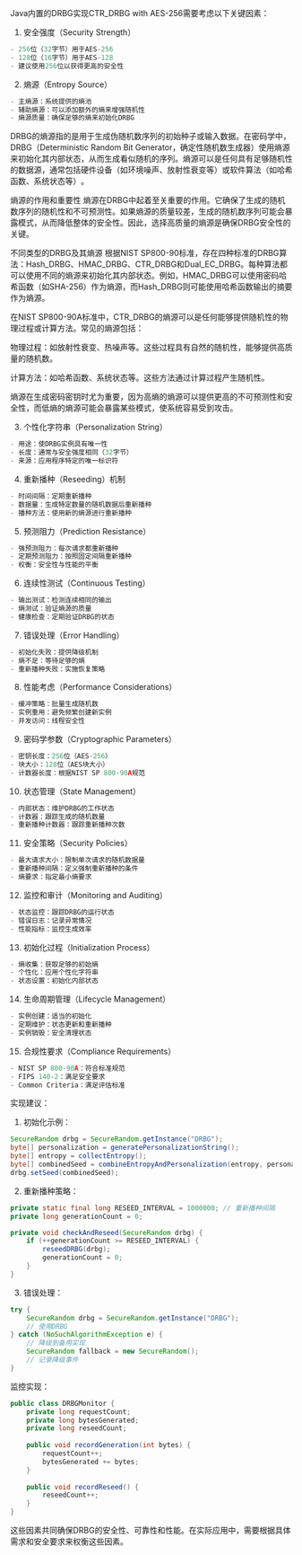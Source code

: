 Java内置的DRBG实现CTR_DRBG with AES-256需要考虑以下关键因素：

1. 安全强度（Security Strength）

```c
- 256位（32字节）用于AES-256
- 128位（16字节）用于AES-128
- 建议使用256位以获得更高的安全性
```

2. 熵源（Entropy Source）

```c
- 主熵源：系统提供的熵池
- 辅助熵源：可以添加额外的熵来增强随机性
- 熵源质量：确保足够的熵来初始化DRBG
```

‌DRBG的熵源指的是用于生成伪随机数序列的初始种子或输入数据。‌在密码学中，DRBG（Deterministic Random Bit Generator，确定性随机数生成器）使用熵源来初始化其内部状态，从而生成看似随机的序列。熵源可以是任何具有足够随机性的数据源，通常包括硬件设备（如环境噪声、放射性衰变等）或软件算法（如哈希函数、系统状态等）‌。

熵源的作用和重要性
熵源在DRBG中起着至关重要的作用。它确保了生成的随机数序列的随机性和不可预测性。如果熵源的质量较差，生成的随机数序列可能会暴露模式，从而降低整体的安全性。因此，选择高质量的熵源是确保DRBG安全性的关键‌。

不同类型的DRBG及其熵源
根据NIST SP800-90标准，存在四种标准的DRBG算法：Hash_DRBG、HMAC_DRBG、CTR_DRBG和Dual_EC_DRBG。每种算法都可以使用不同的熵源来初始化其内部状态。例如，HMAC_DRBG可以使用密码哈希函数（如SHA-256）作为熵源，而Hash_DRBG则可能使用哈希函数输出的摘要作为熵源‌。

在NIST SP800-90A标准中，CTR_DRBG的熵源可以是任何能够提供随机性的物理过程或计算方法。常见的熵源包括：

‌物理过程‌：如放射性衰变、热噪声等。这些过程具有自然的随机性，能够提供高质量的随机数。

‌计算方法‌：如哈希函数、系统状态等。这些方法通过计算过程产生随机性。

熵源在生成密码密钥时尤为重要，因为高熵的熵源可以提供更高的不可预测性和安全性，而低熵的熵源可能会暴露某些模式，使系统容易受到攻击‌。

3. 个性化字符串（Personalization String）

```c
- 用途：使DRBG实例具有唯一性
- 长度：通常与安全强度相同（32字节）
- 来源：应用程序特定的唯一标识符
```

4. 重新播种（Reseeding）机制

```c
- 时间间隔：定期重新播种
- 数据量：生成特定数量的随机数据后重新播种
- 播种方法：使用新的熵源进行重新播种
```

5. 预测阻力（Prediction Resistance）

```c
- 强预测阻力：每次请求都重新播种
- 定期预测阻力：按照固定间隔重新播种
- 权衡：安全性与性能的平衡
```

6. 连续性测试（Continuous Testing）

```c
- 输出测试：检测连续相同的输出
- 熵测试：验证熵源的质量
- 健康检查：定期验证DRBG的状态
```

7. 错误处理（Error Handling）

```c
- 初始化失败：提供降级机制
- 熵不足：等待足够的熵
- 重新播种失败：实施恢复策略
```

8. 性能考虑（Performance Considerations）

```c
- 缓冲策略：批量生成随机数
- 实例重用：避免频繁创建新实例
- 并发访问：线程安全性
```

9. 密码学参数（Cryptographic Parameters）

```c
- 密钥长度：256位（AES-256）
- 块大小：128位（AES块大小）
- 计数器长度：根据NIST SP 800-90A规范
```

10. 状态管理（State Management）

```c
- 内部状态：维护DRBG的工作状态
- 计数器：跟踪生成的随机数量
- 重新播种计数器：跟踪重新播种次数
```

11. 安全策略（Security Policies）

```c
- 最大请求大小：限制单次请求的随机数据量
- 重新播种间隔：定义强制重新播种的条件
- 熵要求：指定最小熵要求
```

12. 监控和审计（Monitoring and Auditing）

```c
- 状态监控：跟踪DRBG的运行状态
- 错误日志：记录异常情况
- 性能指标：监控生成效率
```

13. 初始化过程（Initialization Process）

```c
- 熵收集：获取足够的初始熵
- 个性化：应用个性化字符串
- 状态设置：初始化内部状态
```

14. 生命周期管理（Lifecycle Management）

```c
- 实例创建：适当的初始化
- 定期维护：状态更新和重新播种
- 实例销毁：安全清理状态
```

15. 合规性要求（Compliance Requirements）

```c
- NIST SP 800-90A：符合标准规范
- FIPS 140-2：满足安全要求
- Common Criteria：满足评估标准
```

实现建议：

1. 初始化示例：

```java
SecureRandom drbg = SecureRandom.getInstance("DRBG");
byte[] personalization = generatePersonalizationString();
byte[] entropy = collectEntropy();
byte[] combinedSeed = combineEntropyAndPersonalization(entropy, personalization);
drbg.setSeed(combinedSeed);
```

2. 重新播种策略：

```java
private static final long RESEED_INTERVAL = 1000000; // 重新播种间隔
private long generationCount = 0;

private void checkAndReseed(SecureRandom drbg) {
    if (++generationCount >= RESEED_INTERVAL) {
        reseedDRBG(drbg);
        generationCount = 0;
    }
}
```

3. 错误处理：

```java
try {
    SecureRandom drbg = SecureRandom.getInstance("DRBG");
    // 使用DRBG
} catch (NoSuchAlgorithmException e) {
    // 降级到备用实现
    SecureRandom fallback = new SecureRandom();
    // 记录降级事件
}
```

监控实现：

```java
public class DRBGMonitor {
    private long requestCount;
    private long bytesGenerated;
    private long reseedCount;
    
    public void recordGeneration(int bytes) {
        requestCount++;
        bytesGenerated += bytes;
    }
    
    public void recordReseed() {
        reseedCount++;
    }
}
```

这些因素共同确保DRBG的安全性、可靠性和性能。在实际应用中，需要根据具体需求和安全要求来权衡这些因素。